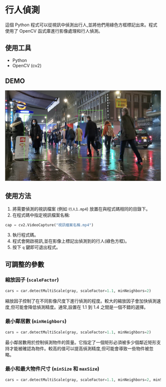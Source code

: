 # 行人偵測

這個 Python 程式可以從視訊中偵測出行人,並將他們用綠色方框標記出來。程式使用了 OpenCV 函式庫進行影像處理和行人偵測。

## 使用工具

-   Python
-   OpenCV (cv2)

## DEMO

![upgit_20240501_1714554235.png](https://raw.githubusercontent.com/kcwc1029/obsidian-upgit-image/main/2024/05/upgit_20240501_1714554235.png)

## 使用方法

1. 將需要偵測的視訊檔案 (例如 `行人1.mp4`) 放置在與程式碼相同的目錄下。
2. 在程式碼中指定視訊檔案名稱:

```python
cap = cv2.VideoCapture("視訊檔案名稱.mp4")
```

3. 執行程式碼。
4. 程式會開啟視訊,並在影像上標記出偵測到的行人(綠色方框)。
5. 按下 `q` 鍵即可退出程式。

## 可調整的參數

### 縮放因子 (`scaleFactor`)

```python
cars = car.detectMultiScale(gray, scaleFactor=1.1, minNeighbors=2)
```

縮放因子控制了在不同影像尺度下進行偵測的程度。較大的縮放因子會加快偵測速度,但可能會降低偵測精度。通常,設置在 1.1 到 1.4 之間是一個不錯的選擇。

### 最小鄰居數 (`minNeighbors`)

```python
cars = car.detectMultiScale(gray, scaleFactor=1.1, minNeighbors=2)
```

最小鄰居數用於控制偵測物件的質量。它指定了一個矩形必須被多少個鄰近矩形支持才能被確認為物件。較高的值可以提高偵測精度,但可能會導致一些物件被忽略。

### 最小和最大物件尺寸 (`minSize` 和 `maxSize`)

```python
cars = car.detectMultiScale(gray, scaleFactor=1.1, minNeighbors=2, minSize=(30, 60), maxSize=(200, 400))
```
